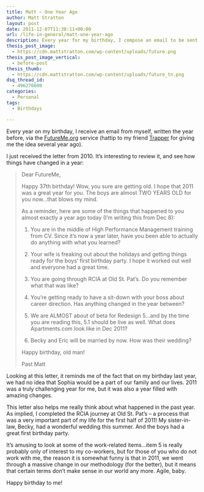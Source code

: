 ```yaml
---
title: Matt – One Year Ago
author: Matt Stratton
layout: post
date: 2011-12-07T11:38:11+00:00
url: /life-in-general/matt-one-year-ago
description: Every year for my birthday, I compose an email to be sent to myself a year in the future. This is the email I composed one year ago.
thesis_post_image:
  - https://cdn.mattstratton.com/wp-content/uploads/future.png
thesis_post_image_vertical:
  - before-post
thesis_thumb:
  - https://cdn.mattstratton.com/wp-content/uploads/future_tn.png
dsq_thread_id:
  - 496276600
categories:
  - Personal
tags:
  - Birthdays

---
```

Every year on my birthday, I receive an email from myself, written the year before, via the <a href="https://www.futureme.org" target="_blank">FutureMe.org</a> service (hattip to my friend <a href="https://trappermarkelz.com/" target="_blank">Trapper</a> for giving me the idea several year ago).

I just received the letter from 2010. It&#8217;s interesting to review it, and see how things have changed in a year:

> Dear FutureMe,
> 
> Happy 37th birthday! Wow, you sure are getting old. I hope that 2011 was a great year for you. The boys are almost TWO YEARS OLD for you now&#8230;that blows my mind.
> 
> As a reminder, here are some of the things that happened to you almost exactly a year ago today (I&#8217;m writing this from Dec 8):
> 
> 1) You are in the middle of High Performance Management training from CV. Since it&#8217;s now a year later, have you been able to actually do anything with what you learned?
> 
> 2) Your wife is freaking out about the holidays and getting things ready for the boys&#8217; first birthday party. I hope it worked out well and everyone had a great time.
> 
> 3) You are going through RCIA at Old St. Pat&#8217;s. Do you remember what that was like?
> 
> 4) You&#8217;re getting ready to have a sit-down with your boss about career direction. Has anything changed in the year between?
> 
> 5) We are ALMOST about of beta for Redesign 5&#8230;and by the time you are reading this, 5.1 should be live as well. What does Apartments.com look like in Dec 2011?
> 
> 6) Becky and Eric will be married by now. How was their wedding?
> 
> Happy birthday, old man!
> 
> Past Matt

Looking at this letter, it reminds me of the fact that on my birthday last year, we had no idea that Sophia would be a part of our family and our lives. 2011 was a truly challenging year for me, but it was also a year filled with amazing changes.

This letter also helps me really think about what happened in the past year. As implied, I completed the RCIA journey at Old St. Pat&#8217;s &#8211; a process that was a very important part of my life for the first half of 2011! My sister-in-law, Becky, had a wonderful wedding this summer. And the boys had a great first birthday party.

It&#8217;s amusing to look at some of the work-related items&#8230;item 5 is really probably only of interest to my co-workers, but for those of you who do not work with me, the reason it is somewhat funny is that in 2011, we went through a massive change in our methodology (for the better), but it means that certain terms don&#8217;t make sense in our world any more. Agile, baby.

Happy birthday to me!